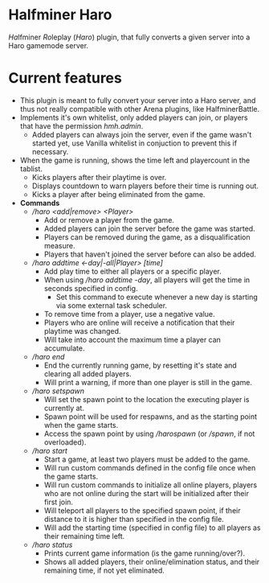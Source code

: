 # Halfminer Haro

*Ha*lfminer *Ro*leplay (<i>Haro</i>) plugin, that fully converts a given server into a Haro gamemode server.

# Current features

- This plugin is meant to fully convert your server into a Haro server, and thus not really compatible with other Arena plugins, like HalfminerBattle.
- Implements it's own whitelist, only added players can join, or players that have the permission *hmh.admin*.
  - Added players can always join the server, even if the game wasn't started yet, use Vanilla whitelist in conjuction to prevent this if necessary.
- When the game is running, shows the time left and playercount in the tablist.
  - Kicks players after their playtime is over.
  - Displays countdown to warn players before their time is running out.
  - Kicks a player after being eliminated from the game.
- **Commands**
  - */haro <add|remove> \<Player>*
    - Add or remove a player from the game.
    - Added players can join the server before the game was started.
    - Players can be removed during the game, as a disqualification measure.
    - Players that haven't joined the server before can also be added.
  - */haro addtime <-day|-all|Player> [time]*
    - Add play time to either all players or a specific player.
    - When using */haro addtime -day*, all players will get the time in seconds specified in config.
      - Set this command to execute whenever a new day is starting via some external task scheduler.
    - To remove time from a player, use a negative value.
    - Players who are online will receive a notification that their playtime was changed.
    - Will take into account the maximum time a player can accumulate.
  - */haro end*
    - End the currently running game, by resetting it's state and clearing all added players.
    - Will print a warning, if more than one player is still in the game.
  - */haro setspawn*
    - Will set the spawn point to the location the executing player is currently at.
    - Spawn point will be used for respawns, and as the starting point when the game starts.
    - Access the spawn point by using */harospawn* (or */spawn*, if not overloaded).
  - */haro start*
    - Start a game, at least two players must be added to the game.
    - Will run custom commands defined in the config file once when the game starts.
    - Will run custom commands to initialize all online players, players who are not online during the start will be initialized after their first join.
    - Will teleport all players to the specified spawn point, if their distance to it is higher than specified in the config file.
    - Will add the starting time (specified in config file) to all players as their remaining time left.
  - */haro status*
    - Prints current game information (is the game running/over?).
    - Shows all added players, their online/elimination status, and their remaining time, if not yet eliminated.
